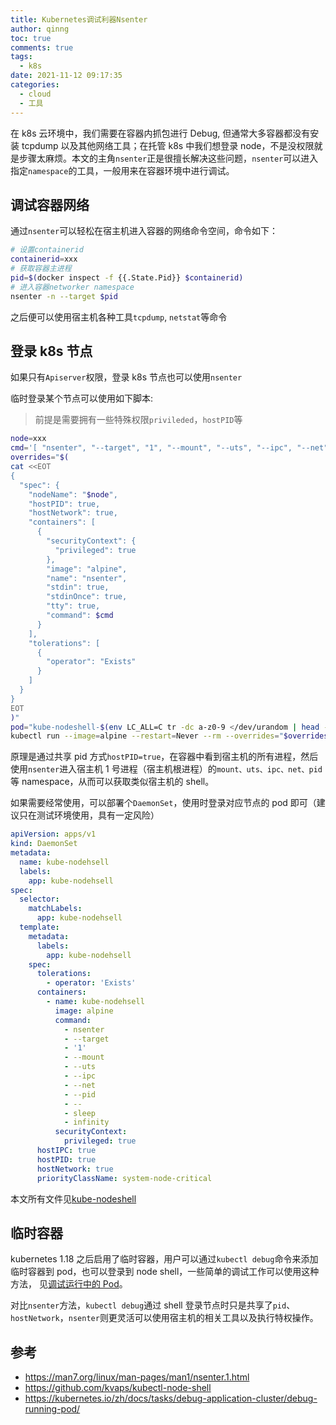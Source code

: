 ```yaml
---
title: Kubernetes调试利器Nsenter
author: qinng
toc: true
comments: true
tags:
  - k8s
date: 2021-11-12 09:17:35
categories:
  - cloud
  - 工具
---
```


在 k8s 云环境中，我们需要在容器内抓包进行 Debug, 但通常大多容器都没有安装 tcpdump 以及其他网络工具；在托管 k8s 中我们想登录 node，不是没权限就是步骤太麻烦。本文的主角`nsenter`正是很擅长解决这些问题，`nsenter`可以进入指定`namespace`的工具，一般用来在容器环境中进行调试。

<!--more-->

## 调试容器网络

通过`nsenter`可以轻松在宿主机进入容器的网络命令空间，命令如下：

```bash
# 设置containerid
containerid=xxx
# 获取容器主进程
pid=$(docker inspect -f {{.State.Pid}} $containerid)
# 进入容器networker namespace
nsenter -n --target $pid
```

之后便可以使用宿主机各种工具`tcpdump`, `netstat`等命令

## 登录 k8s 节点

如果只有`Apiserver`权限，登录 k8s 节点也可以使用`nsenter`

临时登录某个节点可以使用如下脚本:

> 前提是需要拥有一些特殊权限`privileded`，`hostPID`等

```bash
node=xxx
cmd='[ "nsenter", "--target", "1", "--mount", "--uts", "--ipc", "--net", "--pid", "--"]'
overrides="$(
cat <<EOT
{
  "spec": {
    "nodeName": "$node",
    "hostPID": true,
    "hostNetwork": true,
    "containers": [
      {
        "securityContext": {
          "privileged": true
        },
        "image": "alpine",
        "name": "nsenter",
        "stdin": true,
        "stdinOnce": true,
        "tty": true,
        "command": $cmd
      }
    ],
    "tolerations": [
      {
        "operator": "Exists"
      }
    ]
  }
}
EOT
)"
pod="kube-nodeshell-$(env LC_ALL=C tr -dc a-z0-9 </dev/urandom | head -c 6)"
kubectl run --image=alpine --restart=Never --rm --overrides="$overrides" -it $pod
```

原理是通过共享 pid 方式`hostPID=true`，在容器中看到宿主机的所有进程，然后使用`nsenter`进入宿主机 1 号进程（宿主机根进程）的`mount、uts、ipc、net、pid`等 namespace，从而可以获取类似宿主机的 shell。

如果需要经常使用，可以部署个`DaemonSet`，使用时登录对应节点的 pod 即可（建议只在测试环境使用，具有一定风险）

```yaml
apiVersion: apps/v1
kind: DaemonSet
metadata:
  name: kube-nodehsell
  labels:
    app: kube-nodehsell
spec:
  selector:
    matchLabels:
      app: kube-nodehsell
  template:
    metadata:
      labels:
        app: kube-nodehsell
    spec:
      tolerations:
        - operator: 'Exists'
      containers:
        - name: kube-nodehsell
          image: alpine
          command:
            - nsenter
            - --target
            - '1'
            - --mount
            - --uts
            - --ipc
            - --net
            - --pid
            - --
            - sleep
            - infinity
          securityContext:
            privileged: true
      hostIPC: true
      hostPID: true
      hostNetwork: true
      priorityClassName: system-node-critical
```

本文所有文件见[kube-nodeshell](https://github.com/qingwave/kube-nodeshell)

## 临时容器

kubernetes 1.18 之后启用了临时容器，用户可以通过`kubectl debug`命令来添加临时容器到 pod，也可以登录到 node shell，一些简单的调试工作可以使用这种方法， 见[调试运行中的 Pod](https://kubernetes.io/zh/docs/tasks/debug-application-cluster/debug-running-pod/)。

对比`nsenter`方法，`kubectl debug`通过 shell 登录节点时只是共享了`pid`、`hostNetwork`，`nsenter`则更灵活可以使用宿主机的相关工具以及执行特权操作。

## 参考

- https://man7.org/linux/man-pages/man1/nsenter.1.html
- https://github.com/kvaps/kubectl-node-shell
- https://kubernetes.io/zh/docs/tasks/debug-application-cluster/debug-running-pod/

